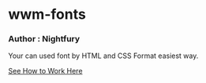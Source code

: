 # wwm-fonts

### Author : Nightfury

Your can used font by HTML and CSS Format easiest way.

[See How to Work Here](https://fonts.worldwidemyanmar.com/ "WWM WEBFONTS")
